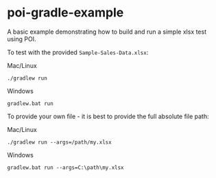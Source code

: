 # poi-gradle-example
A basic example demonstrating how to build and run a simple xlsx test using POI.

To test with the provided `Sample-Sales-Data.xlsx`:

Mac/Linux
```
./gradlew run
```

Windows
```
gradlew.bat run
```

To provide your own file - it is best to provide the full absolute file path:

Mac/Linux
```
./gradlew run --args=/path/my.xlsx
```

Windows
```
gradlew.bat run --args=C:\path\my.xlsx
```

